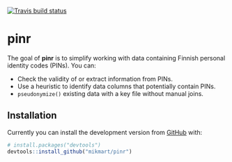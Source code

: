 
<!-- README.md is generated from README.Rmd. Please edit that file -->
[![Travis build status](https://travis-ci.org/mikmart/pinr.svg?branch=master)](https://travis-ci.org/mikmart/pinr)

pinr
====

The goal of **pinr** is to simplify working with data containing Finnish personal identity codes (PINs). You can:

-   Check the validity of or extract information from PINs.
-   Use a heuristic to identify data columns that potentially contain PINs.
-   `pseudonymize()` existing data with a key file without manual joins.

Installation
------------

Currently you can install the development version from [GitHub](https://github.com/) with:

``` r
# install.packages("devtools")
devtools::install_github("mikmart/pinr")
```
